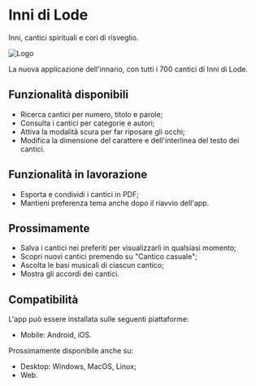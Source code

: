# Inni di Lode

Inni, cantici spirituali e cori di risveglio.

![Logo](https://user-images.githubusercontent.com/90036768/162753598-0f319f9b-66db-4295-ab0f-646ecdb35157.jpg)

La nuova applicazione dell'innario, con tutti i 700 cantici di Inni di Lode.

## Funzionalità disponibili

- Ricerca cantici per numero, titolo e parole;
- Consulta i cantici per categorie e autori;
- Attiva la modalità scura per far riposare gli occhi;
- Modifica la dimensione del carattere e dell'interlinea del testo dei cantici.

## Funzionalità in lavorazione

- Esporta e condividi i cantici in PDF;
- Mantieni preferenza tema anche dopo il riavvio dell'app.

## Prossimamente

- Salva i cantici nei preferiti per visualizzarli in qualsiasi momento;
- Scopri nuovi cantici premendo su "Cantico casuale";
- Ascolta le basi musicali di ciascun cantico;
- Mostra gli accordi dei cantici.

## Compatibilità

L'app può essere installata sulle seguenti piattaforme:
- Mobile: Android, iOS.

Prossimamente disponibile anche su:
- Desktop: Windows, MacOS, Linux;
- Web.
